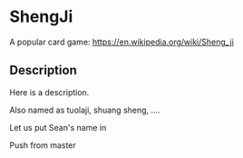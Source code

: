 # ShengJi
A popular card game: https://en.wikipedia.org/wiki/Sheng_ji

## Description
Here is a description.

Also named as tuolaji, shuang sheng, ....

Let us put Sean's name in

Push from master